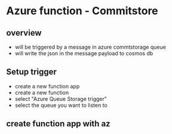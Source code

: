 # Azure function - Commitstore

## overview

- will be triggered by a message in azure commtstorage queue
- will write the json in the message payload to cosmos db

## Setup trigger

- create a new function app
- create a new function
- select "Azure Queue Storage trigger"
- select the queue you want to listen to

## create function app with az
